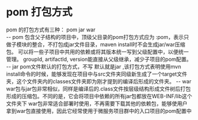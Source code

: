 # pom 打包方式
pom 的打包方式有三种： pom  jar war    
--  <packaging>pom</packaging>
包含父子结构的项目中，顶级父目录的pom打包方式应为 :pom，表示只做子模块的整合，不打包成jar文件目录，maven install时不会生成jar/war压缩包。
可以将一些子项目中共用的依赖或将其版本统一写到父级配置中，以便统一管理。 groupId, artifactId, version能直接从父级继承，减少子项目的pom配置。
--  <packaging>jar</packaging>
pom文件默认的打包方式，不写<packaging> 默认就是jar ,该打包方式表明使用mvn install命令的时候，能够发现在项目中与src文件夹同级新生成了一个target文件夹，这个文件夹内的classes文件夹即为刚才提到的编译后形成的文件夹。
--  <packaging>war</packaging>
war包与jar包非常相似，同样是编译后的.class文件按层级结构形成文件树后打包形成的压缩包。不同的是，它会将项目中依赖的所有jar包都放在WEB-INF/lib这个文件夹下
war包非常适合部署时使用，不再需要下载其他的依赖包，能够使用户拿到war包直接使用，因此它经常使用于微服务项目群中的入口项目的pom配置中

